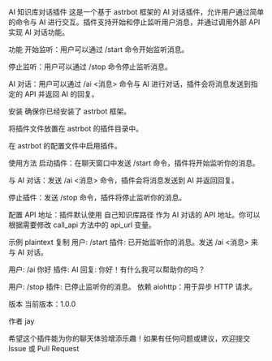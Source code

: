AI 知识库对话插件
这是一个基于 astrbot 框架的 AI 对话插件，允许用户通过简单的命令与 AI 进行交互。插件支持开始和停止监听用户消息，并通过调用外部 API 实现 AI 对话功能。

功能
开始监听：用户可以通过 /start 命令开始监听消息。

停止监听：用户可以通过 /stop 命令停止监听消息。

AI 对话：用户可以通过 /ai <消息> 命令与 AI 进行对话，插件会将消息发送到指定的 API 并返回 AI 的回复。

安装
确保你已经安装了 astrbot 框架。

将插件文件放置在 astrbot 的插件目录中。

在 astrbot 的配置文件中启用插件。

使用方法
启动插件：在聊天窗口中发送 /start 命令，插件将开始监听你的消息。

与 AI 对话：发送 /ai <消息> 命令，插件会将消息发送到 AI 并返回回复。

停止插件：发送 /stop 命令，插件将停止监听你的消息。

配置
API 地址：插件默认使用 自己知识库路径 作为 AI 对话的 API 地址。你可以根据需要修改 call_api 方法中的 api_url 变量。

示例
plaintext
复制
用户: /start
插件: 已开始监听你的消息。发送 /ai <消息> 来与 AI 对话。

用户: /ai 你好
插件: AI 回复: 你好！有什么我可以帮助你的吗？

用户: /stop
插件: 已停止监听你的消息。
依赖
aiohttp：用于异步 HTTP 请求。

版本
当前版本：1.0.0

作者
jay
 

希望这个插件能为你的聊天体验增添乐趣！如果有任何问题或建议，欢迎提交 Issue 或 Pull Request